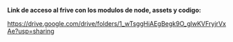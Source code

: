 **Link de acceso al frive con los modulos de node, assets y codigo:**

https://drive.google.com/drive/folders/1_wTsggHiAEgBegk9O_glwKVFryjrVxAe?usp=sharing
